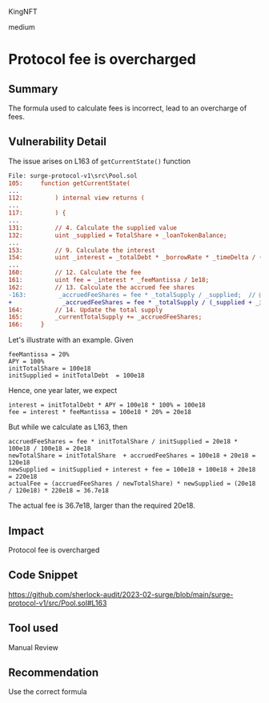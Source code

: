 KingNFT

medium

# Protocol fee is overcharged

## Summary
The formula used to calculate fees is incorrect, lead to an overcharge of fees.

## Vulnerability Detail
The issue arises on L163 of ````getCurrentState()```` function
```diff
File: surge-protocol-v1\src\Pool.sol
105:     function getCurrentState(
...
112:         ) internal view returns (
...
117:         ) { 
...
131:         // 4. Calculate the supplied value
132:         uint _supplied = TotalShare + _loanTokenBalance;
...
153:         // 9. Calculate the interest
154:         uint _interest = _totalDebt * _borrowRate * _timeDelta / (365 days * 1e18); 
...
160:         // 12. Calculate the fee
161:         uint fee = _interest * _feeMantissa / 1e18;
162:         // 13. Calculate the accrued fee shares
-163:         _accruedFeeShares = fee * _totalSupply / _supplied;  // @audit overcharged
+              _accruedFeeShares = fee * _totalSupply / (_supplied + _interest);  // @audit fix
164:         // 14. Update the total supply
165:         _currentTotalSupply += _accruedFeeShares;
166:     }
```
Let's illustrate with an example.
Given
```solidity
feeMantissa = 20%
APY = 100%
initTotalShare = 100e18
initSupplied = initTotalDebt  = 100e18
```
Hence, one year later, we expect
```solidity
interest = initTotalDebt * APY = 100e18 * 100% = 100e18
fee = interest * feeMantissa = 100e18 * 20% = 20e18
```

But while we calculate as L163, then
```solidity
accruedFeeShares = fee * initTotalShare / initSupplied = 20e18 * 100e18 / 100e18 = 20e18
newTotalShare = initTotalShare  + accruedFeeShares = 100e18 + 20e18 = 120e18
newSupplied = initSupplied + interest + fee = 100e18 + 100e18 + 20e18 = 220e18
actualFee = (accruedFeeShares / newTotalShare) * newSupplied = (20e18 / 120e18) * 220e18 = 36.7e18
```
The actual fee is 36.7e18, larger than the required 20e18.

## Impact
Protocol fee is overcharged

## Code Snippet
https://github.com/sherlock-audit/2023-02-surge/blob/main/surge-protocol-v1/src/Pool.sol#L163
## Tool used

Manual Review

## Recommendation
Use the correct formula
